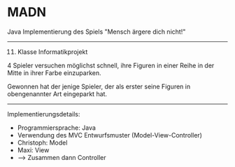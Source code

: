 # MADN
Java Implementierung des Spiels "Mensch ärgere dich nicht!"

----

11. Klasse Informatikprojekt

4 Spieler versuchen möglichst schnell, ihre Figuren in einer Reihe in der Mitte in ihrer Farbe einzuparken.

Gewonnen hat der jenige Spieler, der als erster seine Figuren in obengenannter Art eingeparkt hat.

----
Implementierungsdetails:
* Programmiersprache: Java
* Verwendung des MVC Entwurfsmuster (Model-View-Controller)
* Christoph: Model
* Maxi: View
* --> Zusammen dann Controller
